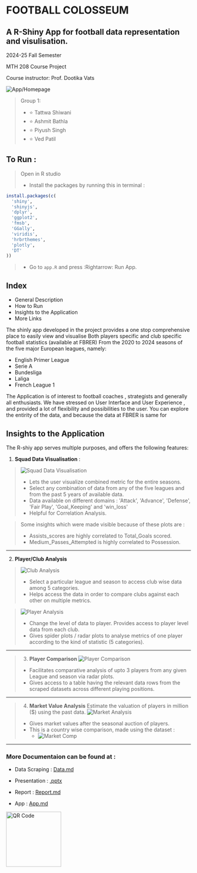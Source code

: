 # FOOTBALL COLOSSEUM
## A R-Shiny App for football data representation and visulisation. 

2024-25 Fall Semester 

MTH 208 Course Project

Course instructor: Prof. Dootika Vats

![App/Homepage](/Images/HomePage.png)

> Group 1: 
>- ⭐ Tattwa Shiwani
>- ⭐ Ashmit Bathla
>- ⭐ Piyush Singh
>- ⭐ Ved Patil

## To Run : 
> Open in R studio
>- Install the packages by running this in terminal : 
```R
install.packages(c(
  'shiny',
  'shinyjs',
  'dplyr',
  'ggplot2',
  'fmsb',
  'GGally',
  'viridis',
  'hrbrthemes',
  'plotly',
  'DT'
))
```
>- Go to `app.R` and press :Rightarrow: Run App.

## Index
- General Description
- How to Run
- Insights to the Application
- More Links

The shinly app developed in the project provides a one stop comprehensive place to easily view and visualise Both players specific and club specific football statistics (available at FBRER) From the 2020 to 2024 seasons of the five major European leagues, namely:
- English Primer League
- Serie A
- Bundesliga
- Laliga 
- French League 1 

The Application is of interest to football coaches , strategists and generally all enthusiasts. We have stressed on User Interface and User Experience , and provided a lot of flexibility and possibilities to the user. You can explore the entirity of the data, and because the data at FBRER is same for 

## Insights to the Application 

The R-shiy app serves multiple purposes, and offers the following features: 

1. **Squad Data Visualisation** : 
>   ![Squad Data Visualisation](Images\page_1.png)
>   - Lets the user visualize combined metric for the entire seasons.
>   - Select any combination of data from any of the five leagues and from the past 5 years of available data.
>   - Data available on different domains : 'Attack', 'Advance', 'Defense', 'Fair Play', 'Goal_Keeping' and 'win_loss' 
>   - Helpful for Correlation Analysis. 

> Some insights which were made visible because of these plots are : 
>- Assists_scores are highly correlated to Total_Goals scored.
>- Medium_Passes_Attempted is highly correlated to Possession.

---

2) **Player/Club Analysis** 
> ![Club Analysis](Images\page_2a.png)
>   - Select a particular league and season to access club wise data among 5 categories.
>   - Helps access the data in order to compare clubs against each other on multiple metrics.

> ![Player Analysis](Images\page_2b.png)
>   - Change the level of data to player. Provides access to player level data from each club.
>   - Gives spider plots / radar plots to analyse metrics of one player according to the kind of statistic (5 categories).

---

>3) **Player Comparison** 
> ![Player Comparison](Images\page_3.png)
>   - Facilitates comparative analysis of upto 3 players from any given League and season via radar plots.
>   - Gives access to a table having the relevant data rows from the scraped datasets across different playing positions.

---

>4) **Market Value Analysis** Estimate the valuation of players in million ($) using the past data.
> ![Market Analysis](Images\page_4.png)
>   - Gives market values after the seasonal auction of players.
>   - This is a country wise comparison, made using the dataset : 
>       - ![Market Comp](Images\page_4b.png)
--- 

### More Documentaion can be found at :

- Data Scraping : [Data.md](./Data/README.md)

- Presentation : [.pptx](./Presentation/Presentation.pptx)

- Report : [Report.md](./Report/README.md)

- App : [App.md](./ShinyApp/README.md)

<div style="display: flex; align-items: center;">
    <img src="project/qr-code.png" alt="QR Code" style="width:150px; height:auto; margin-right: 15px;">
</div>
